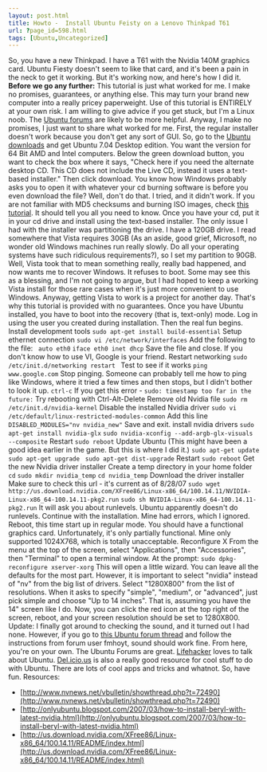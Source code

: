 ```yaml
---
layout: post.html
title: Howto -  Install Ubuntu Feisty on a Lenovo Thinkpad T61
url: ?page_id=598.html
tags: [Ubuntu,Uncategorized]
---
```

So, you have a new Thinkpad. I have a T61 with the Nvidia 140M graphics card. Ubuntu Fiesty doesn't seem to like that card, and it's been a pain in the neck to get it working. But it's working now, and here's how I did it. **Before we go any further:** This tutorial is just what worked for me. I make no promises, guarantees, or anything else. This may turn your brand new computer into a really pricey paperweight. Use of this tutorial is ENTIRELY at your own risk. I am willing to give advice if you get stuck, but I'm a Linux noob. The [Ubuntu forums](http://www.ubuntuforums.org) are likely to be more helpful. Anyway, I make no promises, I just want to share what worked for me. First, the regular installer doesn't work because you don't get any sort of GUI. So, go to the [Ubuntu downloads](http://www.ubuntu.com/getubuntu/download) and get Ubuntu 7.04 Desktop edition. You want the version for 64 Bit AMD and Intel computers. Below the green download button, you want to check the box where it says, "Check here if you need the alternate desktop CD. This CD does not include the Live CD, instead it uses a text-based installer." Then click download. You know how Windows probably asks you to open it with whatever your cd burning software is before you even download the file? Well, don't do that. I tried, and it didn't work. If you are not familiar with MD5 checksums and burning ISO images, check [this tutorial](https://help.ubuntu.com/community/BurningIsoHowto). It should tell you all you need to know. Once you have your cd, put it in your cd drive and install using the text-based installer. The only issue I had with the installer was partitioning the drive. I have a 120GB drive. I read somewhere that Vista requires 30GB (As an aside, good grief, Microsoft, no wonder old Windows machines run really slowly. Do all your operating systems have such ridiculous requirements?), so I set my partition to 90GB. Well, Vista took that to mean something really, really bad happened, and now wants me to recover Windows. It refuses to boot. Some may see this as a blessing, and I'm not going to argue, but I had hoped to keep a working Vista install for those rare cases when it's just more convenient to use Windows. Anyway, getting Vista to work is a project for another day. That's why this tutorial is provided with no guarantees. Once you have Ubuntu installed, you have to boot into the recovery (that is, text-only) mode. Log in using the user you created during installation. Then the real fun begins. Install development tools `sudo apt-get install build-essential` Setup ethernet connection `sudo vi /etc/network/interfaces` Add the following to the file: ` auto eth0` `iface eth0 inet dhcp` Save the file and close. If you don't know how to use VI, Google is your friend. Restart networking `sudo /etc/init.d/networking restart ` Test to see if it works `ping www.google.com` Stop pinging. Someone can probably tell me how to ping like Windows, where it tried a few times and then stops, but I didn't bother to look it up. `ctrl-c` If you get this error - `sudo: timestamp too far in the future:` Try rebooting with Ctrl-Alt-Delete Remove old Nvidia file `sudo rm /etc/init.d/nvidia-kernel` Disable the installed Nvidia driver `sudo vi /etc/default/linux-restricted-modules-common` Add this line `DISABLED_MODULES="nv nvidia_new"` Save and exit. install nvidia drivers `sudo apt-get install nvidia-glx` `sudo nvidia-xconfig --add-argb-glx-visuals --composite` Restart `sudo reboot` Update Ubuntu (This might have been a good idea earlier in the game. But this is where I did it.) `sudo apt-get update` `sudo apt-get upgrade` ` sudo apt-get dist-upgrade` Restart `sudo reboot` Get the new Nvidia driver installer Create a temp directory in your home folder `cd` `sudo mkdir nvidia_temp` `cd nvidia_temp` Download the driver installer Make sure to check this url - it's current as of 8/28/07 `sudo wget http://us.download.nvidia.com/XFree86/Linux-x86_64/100.14.11/NVIDIA-Linux-x86_64-100.14.11-pkg2.run` `sudo sh NVIDIA-Linux-x86_64-100.14.11-pkg2.run` It will ask you about runlevels. Ubuntu apparently doesn't do runlevels. Continue with the installation. Mine had errors, which I ignored. Reboot, this time start up in regular mode. You should have a functional graphics card. Unfortunately, it's only partially functional. Mine only supported 1024X768, which is totally unacceptable. Reconfigure X From the menu at the top of the screen, select "Applications", then "Accessories", then "Terminal" to open a terminal window. At the prompt: `sudo dpkg-reconfigure xserver-xorg` This will open a little wizard. You can leave all the defaults for the most part. However, it is important to select "nvidia" instead of "nv" from the big list of drivers. Select "1280X800" from the list of resolutions. When it asks to specify "simple", "medium", or "advanced", just pick simple and choose "Up to 14 inches". That is, assuming you have the 14" screen like I do. Now, you can click the red icon at the top right of the screen, reboot, and your screen resolution should be set to 1280X800. Update: I finally got around to checking the sound, and it turned out I had none. However, if you go to [this Ubuntu forum thread](http://ubuntuforums.org/showthread.php?t=536036) and follow the instructions from forum user fmhoyt, sound should work fine. From here, you're on your own. The Ubuntu Forums are great. [Lifehacker](http://www.lifehacker.com) loves to talk about Ubuntu. [Del.icio.us](http://del.icio.us) is also a really good resource for cool stuff to do with Ubuntu. There are lots of cool apps and tricks and whatnot. So, have fun. Resources: 

  * [http://www.nvnews.net/vbulletin/showthread.php?t=72490](http://www.nvnews.net/vbulletin/showthread.php?t=72490)
  * [http://onlyubuntu.blogspot.com/2007/03/how-to-install-beryl-with-latest-nvidia.html](http://onlyubuntu.blogspot.com/2007/03/how-to-install-beryl-with-latest-nvidia.html)
  * [http://us.download.nvidia.com/XFree86/Linux-x86_64/100.14.11/README/index.html](http://us.download.nvidia.com/XFree86/Linux-x86_64/100.14.11/README/index.html)
